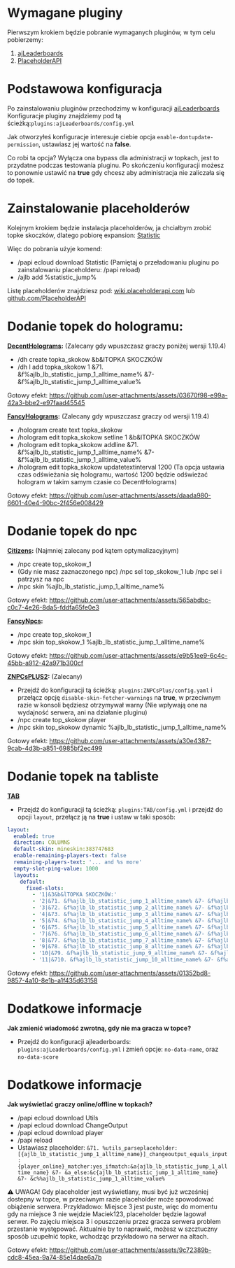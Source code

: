 # Wymagane pluginy

Pierwszym krokiem będzie pobranie wymaganych pluginów, w tym celu pobierzemy:
1. [ajLeaderboards](https://modrinth.com/plugin/ajleaderboards/versions)
2. [PlaceholderAPI](https://hangar.papermc.io/HelpChat/PlaceholderAPI/versions)

# Podstawowa konfiguracja 

Po zainstalowaniu pluginów przechodzimy w konfiguracji [ajLeaderboards](https://modrinth.com/plugin/ajleaderboards/versions)
Konfiguracje pluginy znajdziemy pod tą ścieżką:``plugins:ajLeaderboards/config.yml``

Jak otworzyłeś konfiguracje interesuje ciebie opcja ``enable-dontupdate-permission``, ustawiasz jej wartość na **false**.

Co robi ta opcja? Wyłącza ona bypass dla administracji w topkach, jest to przydatne podczas testowania pluginu. Po skończeniu konfiguracji możesz to ponownie ustawić na **true** gdy chcesz aby administracja nie zaliczała się do topek.

# Zainstalowanie placeholderów

Kolejnym krokiem będzie instalacja placeholderów, ja chciałbym zrobić topke skoczków, dlatego pobiorę expansion: [Statistic](https://api.extendedclip.com/expansions/statistic/)

Więc do pobrania użyje komend:
- /papi ecloud download Statistic (Pamiętaj o przeładowaniu pluginu po zainstalowaniu placeholderu: /papi reload)
- /ajlb add %statistic_jump%

Listę placeholderów znajdziesz pod: [wiki.placeholderapi.com](https://wiki.placeholderapi.com/users/placeholder-list/) lub [github.com/PlaceholderAPI](https://github.com/PlaceholderAPI/PlaceholderAPI/wiki/Placeholders)

# Dodanie topek do hologramu:

**[DecentHolograms](https://modrinth.com/plugin/decentholograms):** (Zalecany gdy wpuszczasz graczy poniżej wersji 1.19.4)

- /dh create topka_skokow &b&lTOPKA SKOCZKÓW
- /dh l add topka_skokow 1 &71. &f%ajlb_lb_statistic_jump_1_alltime_name% &7- &f%ajlb_lb_statistic_jump_1_alltime_value%

Gotowy efekt: https://github.com/user-attachments/assets/03670f98-e99a-42a3-bbe2-e97faad45545

**[FancyHolograms](https://modrinth.com/plugin/fancyholograms):** (Zalecany gdy wpuszczasz graczy od wersji 1.19.4)

- /hologram create text topka_skokow
- /hologram edit topka_skokow setline 1 &b&lTOPKA SKOCZKÓW
- /hologram edit topka_skokow addline &71. &f%ajlb_lb_statistic_jump_1_alltime_name% &7- &f%ajlb_lb_statistic_jump_1_alltime_value%
- /hologram edit topka_skokow updatetextinterval 1200 (Ta opcja ustawia czas odświeżania się hologramu, wartość 1200 będzie odświeżać hologram w takim samym czasie co DecentHolograms)

Gotowy efekt: https://github.com/user-attachments/assets/daada980-6601-40e4-90bc-2f456e008429

# Dodanie topek do npc

**[Citizens](https://ci.citizensnpcs.co/job/citizens2/):** (Najmniej zalecany pod kątem optymalizacyjnym)

- /npc create top_skokow_1
- (Gdy nie masz zaznaczonego npc) /npc sel top_skokow_1 lub /npc sel i patrzysz na npc
- /npc skin %ajlb_lb_statistic_jump_1_alltime_name%

Gotowy efekt: https://github.com/user-attachments/assets/565abdbc-c0c7-4e26-8da5-fddfa65fe0e3

**[FancyNpcs](https://modrinth.com/plugin/fancynpcs):**

- /npc create top_skokow_1
- /npc skin top_skokow_1 %ajlb_lb_statistic_jump_1_alltime_name%

Gotowy efekt: https://github.com/user-attachments/assets/e9b51ee9-6c4c-45bb-a912-42a971b300cf

**[ZNPCsPLUS2](https://modrinth.com/plugin/znpcsplus):** (Zalecany) 

- Przejdź do konfiguracji tą ścieżką: ``plugins:ZNPCsPlus/config.yaml`` i przełącz opcję ``disable-skin-fetcher-warnings`` na **true**, w przeciwnym razie w konsoli będziesz otrzymywał warny (Nie wpływają one na wydajność serwera, ani na działanie pluginu)
- /npc create top_skokow player
- /npc skin top_skokow dynamic %ajlb_lb_statistic_jump_1_alltime_name% 

Gotowy efekt: https://github.com/user-attachments/assets/a30e4387-9cab-4d3b-a851-6985bf2ec499

# Dodanie topek na tabliste

**[TAB](https://modrinth.com/plugin/tab-was-taken)**

- Przejdź do konfiguracji tą ścieżką: ``plugins:TAB/config.yml`` i przejdź do opcji ``layout``, przełącz ją na **true** i ustaw w taki sposób:

```yml
layout:
  enabled: true
  direction: COLUMNS
  default-skin: mineskin:383747683
  enable-remaining-players-text: false
  remaining-players-text: '... and %s more'
  empty-slot-ping-value: 1000
  layouts:
    default:
      fixed-slots:
        - '1|&3&b&lTOPKA SKOCZKÓW:'
        - '2|&71. &f%ajlb_lb_statistic_jump_1_alltime_name% &7- &f%ajlb_lb_statistic_jump_1_alltime_value%'
        - '3|&72. &f%ajlb_lb_statistic_jump_2_alltime_name% &7- &f%ajlb_lb_statistic_jump_2_alltime_value%'
        - '4|&73. &f%ajlb_lb_statistic_jump_3_alltime_name% &7- &f%ajlb_lb_statistic_jump_3_alltime_value%'
        - '5|&74. &f%ajlb_lb_statistic_jump_4_alltime_name% &7- &f%ajlb_lb_statistic_jump_4_alltime_value%'
        - '6|&75. &f%ajlb_lb_statistic_jump_5_alltime_name% &7- &f%ajlb_lb_statistic_jump_5_alltime_value%'
        - '7|&76. &f%ajlb_lb_statistic_jump_6_alltime_name% &7- &f%ajlb_lb_statistic_jump_6_alltime_value%'
        - '8|&77. &f%ajlb_lb_statistic_jump_7_alltime_name% &7- &f%ajlb_lb_statistic_jump_7_alltime_value%'
        - '9|&78. &f%ajlb_lb_statistic_jump_8_alltime_name% &7- &f%ajlb_lb_statistic_jump_8_alltime_value%'
        - '10|&79. &f%ajlb_lb_statistic_jump_9_alltime_name% &7- &f%ajlb_lb_statistic_jump_9_alltime_value%'
        - '11|&710. &f%ajlb_lb_statistic_jump_10_alltime_name% &7- &f%ajlb_lb_statistic_jump_10_alltime_value%'
```
Gotowy efekt: https://github.com/user-attachments/assets/01352bd8-9857-4a10-8e1b-a1f435d63158

# Dodatkowe informacje

**Jak zmienić wiadomość zwrotną, gdy nie ma gracza w topce?**

- Przejdź do konfiguracji ajleaderboards: ``plugins:ajLeaderboards/config.yml`` i zmień opcje: ``no-data-name``, oraz ``no-data-score``
# Dodatkowe informacje

**Jak wyświetlać graczy online/offline w topkach?**
- /papi ecloud download Utils
- /papi ecloud download ChangeOutput
- /papi ecloud download player
- /papi reload
- Ustawiasz placeholder: ``&71. %utils_parseplaceholder:[{ajlb_lb_statistic_jump_1_alltime_name}]_changeoutput_equals_input:{player_online}_matcher:yes_ifmatch:&a{ajlb_lb_statistic_jump_1_alltime_name} &7- &a_else:&c{ajlb_lb_statistic_jump_1_alltime_name} &7- &c%%ajlb_lb_statistic_jump_1_alltime_value%``

⚠ UWAGA! Gdy placeholder jest wyświetlany, musi być już wcześniej dostepny w topce, w przeciwnym razie placeholder może spowodować obiążenie serwera.
Przykładowo: Miejsce 3 jest puste, więc do momentu gdy na miejsce 3 nie wejdzie Maciek123, placeholder będzie lagował serwer. Po zajęciu miejsca 3 i opuszczeniu przez gracza serwera problem przestanie występować. Aktualnie by to naprawić, możesz w szcztuczny sposób uzupełnić topke, wchodząc przykładowo na serwer na altach.

Gotowy efekt: https://github.com/user-attachments/assets/9c72389b-cdc8-45ea-9a74-85e14dae6a7b


